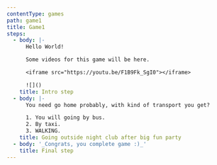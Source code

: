 ```yaml
---
contentType: games
path: game1
title: Game1
steps:
  - body: |-
      Hello World!

      Some videos for this game will be here.

      <iframe src="https://youtu.be/F1B9Fk_SgI0"></iframe>

      ![]()
    title: Intro step
  - body: |-
      You need go home probably, with kind of transport you get?

      1. You will going by bus.
      2. By taxi.
      3. WALKING.
    title: Going outside night club after big fun party
  - body: '_Congrats, you complete game :)_'
    title: Final step
---
```


